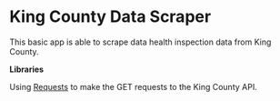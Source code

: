 # King County Data Scraper

This basic app is able to scrape data health inspection data from King County.

**Libraries**

Using [Requests](http://docs.python-requests.org/en/master/) to make the GET requests to the King County API.